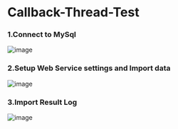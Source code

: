 # Callback-Thread-Test

### 1.Connect to MySql

![image](https://github.com/user-attachments/assets/e16d0a38-a65c-498a-a412-c8291b0c109b)

### 2.Setup Web Service settings and Import data

![image](https://github.com/user-attachments/assets/d6679a01-c2e1-401e-8ea7-7976530ebe30)

### 3.Import Result Log
![image](https://github.com/user-attachments/assets/ab0331ec-05fc-4165-817f-c7f7b1a3511e)


